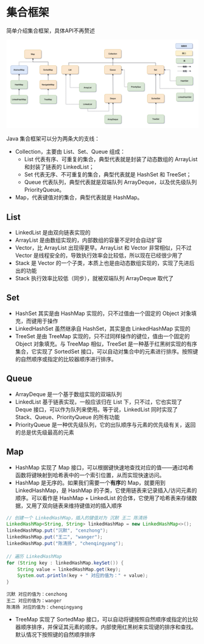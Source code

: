 # 集合框架

简单介绍集合框架，具体API不再赘述

![](./img/gailan-01.png)

Java 集合框架可以分为两条大的支线： 

- Collection，主要由 List、Set、Queue 组成： 
  - List 代表有序、可重复的集合，典型代表就是封装了动态数组的 ArrayList 和封装了链表的 LinkedList；
  -  Set 代表无序、不可重复的集合，典型代表就是 HashSet 和 TreeSet； 
  - Queue 代表队列，典型代表就是双端队列 ArrayDeque，以及优先级队列 PriorityQueue。 
- Map，代表键值对的集合，典型代表就是 HashMap。

## List

- LinkedList 是由双向链表实现的
- ArrayList 是由数组实现的，内部数组的容量不足时会自动扩容
- Vector，比 ArrayList 出现得更早。ArrayList 和 Vector 非常相似，只不过 Vector 是线程安全的，导致执行效率会比较低，所以现在已经很少用了
- Stack 是 Vector 的一个子类，本质上也是由动态数组实现的，实现了先进后出的功能
- Stack 执行效率比较低（同步），就被双端队列 ArrayDeque 取代了

## Set

- HashSet 其实是由 HashMap 实现的，只不过值由一个固定的 Object 对象填充，而键用于操作
- LinkedHashSet 虽然继承自 HashSet，其实是由 LinkedHashMap 实现的
- TreeSet 是由 TreeMap 实现的，只不过同样操作的键位，值由一个固定的 Object 对象填充。与 TreeMap 相似，TreeSet 是一种基于红黑树实现的有序集合，它实现了 SortedSet 接口，可以自动对集合中的元素进行排序。按照键的自然顺序或指定的比较器顺序进行排序。

## Queue

- ArrayDeque 是一个基于数组实现的双端队列
- LinkedList 基于链表实现，一般应该归在 List 下，只不过，它也实现了 Deque 接口，可以作为队列来使用。等于说，LinkedList 同时实现了 Stack、Queue、PriorityQueue 的所有功能
- PriorityQueue 是一种优先级队列，它的出队顺序与元素的优先级有关，返回的总是优先级最高的元素

## Map

- HashMap 实现了 Map 接口，可以根据键快速地查找对应的值——通过哈希函数将键映射到哈希表中的一个索引位置，从而实现快速访问。
- HashMap 是无序的。如果我们需要一个**有序**的 Map，就要用到 LinkedHashMap，是 HashMap 的子类，它使用链表来记录插入/访问元素的顺序。可以看作是 HashMap + LinkedList 的合体，它使用了哈希表来存储数据，又用了双向链表来维持键值对的插入顺序

```java
// 创建一个 LinkedHashMap，插入的键值对为 沉默 王二 陈清扬
LinkedHashMap<String, String> linkedHashMap = new LinkedHashMap<>();
linkedHashMap.put("沉默", "cenzhong");
linkedHashMap.put("王二", "wanger");
linkedHashMap.put("陈清扬", "chenqingyang");

// 遍历 LinkedHashMap
for (String key : linkedHashMap.keySet()) {
    String value = linkedHashMap.get(key);
    System.out.println(key + " 对应的值为：" + value);
}
```

```
沉默 对应的值为：cenzhong
王二 对应的值为：wanger
陈清扬 对应的值为：chenqingyang
```

- TreeMap 实现了 SortedMap 接口，可以自动将键按照自然顺序或指定的比较器顺序排序，并保证其元素的顺序。内部使用红黑树来实现键的排序和查找。默认情况下按照键的自然顺序排序

